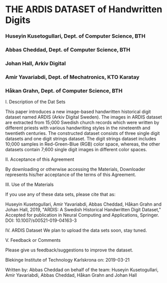 #                                                 THE ARDIS DATASET of Handwritten Digits
###                                                Huseyin Kusetogullari, Dept. of Computer Science, BTH
###                                                    Abbas Cheddad, Dept. of Computer Science, BTH
###                                                      Johan Hall, Arkiv Digital
###                                                    Amir Yavariabdi, Dept. of Mechatronics, KTO Karatay
###                                                     Håkan Grahn, Dept. of Computer Science, BTH

I. Description of the Dat Sets

This paper introduces a new image-based handwritten historical digit dataset named ARDIS (Arkiv Digital Sweden). The images in ARDIS dataset are extracted from 15;000 Swedish church records which were written
by different priests with various handwriting styles in the nineteenth and twentieth centuries. The constructed dataset consists of three single digit datasets and one digit strings dataset. The digit strings 
dataset includes 10;000 samples in Red-Green-Blue (RGB) color space, whereas, the other datasets contain 7;600 single digit images in different color spaces.



II.  Acceptance of this Agreement

By downloading or otherwise accessing the Materials, Downloader represents his/her acceptance of the terms of this Agreement.

III. Use of the Materials

If you use any of these data sets, please cite that as:

Huseyin Kusetogullari, Amir Yavariabdi, Abbas Cheddad, Håkan Grahn and Johan Hall, 2019, "ARDIS: A Swedish Historical Handwritten Digit Dataset," Accepted for publication in Neural Computing and Applications, Springer.
DOI: 10.1007/s00521-019-04163-3


IV. ARDIS Dataset
We plan to upload the data sets soon, stay tuned. 



V. Feedback or Comments

Please give us feedback/suggestions to improve the dataset.


Blekinge Institute of Technology
Karlskrona on: 2019-03-21

Written by:
Abbas Cheddad on behalf of the team:
Huseyin Kusetogullari, Amir Yavariabdi, Abbas Cheddad, Håkan Grahn and Johan Hall
